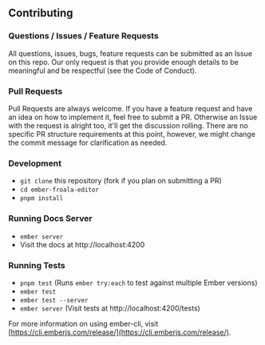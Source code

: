 Contributing
------------------------------------------------------------------------------

### Questions / Issues / Feature Requests

All questions, issues, bugs, feature requests can be submitted as an Issue on
this repo. Our only request is that you provide enough details to be meaningful
and be respectful (see the Code of Conduct).

### Pull Requests

Pull Requests are always welcome. If you have a feature request and have an
idea on how to implement it, feel free to submit a PR. Otherwise an Issue with
the request is alright too, it'll get the discussion rolling. There are no
specific PR structure requirements at this point, however, we might change the
commit message for clarification as needed.


### Development

* `git clone` this repository (fork if you plan on submitting a PR)
* `cd ember-froala-editor`
* `pnpm install`


### Running Docs Server

* `ember server`
* Visit the docs at http://localhost:4200


### Running Tests

* `pnpm test` (Runs `ember try:each` to test against multiple Ember versions)
* `ember test`
* `ember test --server`
* `ember server` (Visit tests at http://localhost:4200/tests)


For more information on using ember-cli, visit 
[https://cli.emberjs.com/release/](https://cli.emberjs.com/release/).
